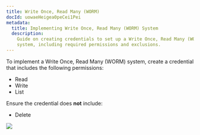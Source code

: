 ```yaml
---
title: Write Once, Read Many (WORM)
docId: uowaeHeigea0peCei1Pei
metadata:
  title: Implementing Write Once, Read Many (WORM) System
  description:
    Guide on creating credentials to set up a Write Once, Read Many (WORM)
    system, including required permissions and exclusions.
---
```


To implement a Write Once, Read Many (WORM) system, create a credential that includes the following permissions:

- Read
- Write
- List

Ensure the credential does **not** include:

- Delete

![](https://link.storjshare.io/raw/jua7rls6hkx5556qfcmhrqed2tfa/docs/images/storj-worm.png)

